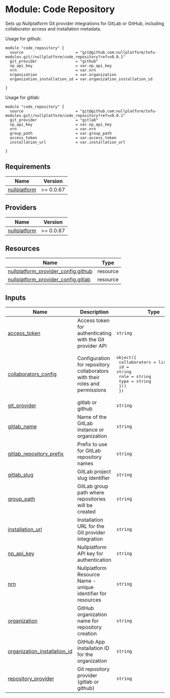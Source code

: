 # Module: Code Repository

Sets up Nullplatform Git provider integrations for GitLab or GitHub, including collaborator access and installation metadata.

Usage for github:


```
module "code_repository" {
  source                       = "git@github.com:nullplatform/tofu-modules.git//nullplatform/code_repository?ref=v0.0.1"
  git_provider                 = "github"
  np_api_key                   = var.np_api_key
  nrn                          = var.nrn
  organization                 = var.organization
  organization_installation_id = var.organization_installation_id

}
```
Usage for gitlab:

```
module "code_repository" {
  source                       = "git@github.com:nullplatform/tofu-modules.git//nullplatform/code_repository?ref=v0.0.1"
  git_provider                 = "gitlab"
  np_api_key                   = var.np_api_key
  nrn                          = var.nrn
  group_path                   = var.group_path
  access_token                 = var.access_token
  installation_url             = var.installation_url

}
```

<!-- BEGIN_TF_DOCS -->
## Requirements

| Name | Version |
|------|---------|
| <a name="requirement_nullplatform"></a> [nullplatform](#requirement\_nullplatform) | >= 0.0.67 |

## Providers

| Name | Version |
|------|---------|
| <a name="provider_nullplatform"></a> [nullplatform](#provider\_nullplatform) | >= 0.0.67 |

## Resources

| Name | Type |
|------|------|
| [nullplatform_provider_config.github](https://registry.terraform.io/providers/nullplatform/nullplatform/latest/docs/resources/provider_config) | resource |
| [nullplatform_provider_config.gitlab](https://registry.terraform.io/providers/nullplatform/nullplatform/latest/docs/resources/provider_config) | resource |

## Inputs

| Name | Description | Type | Default | Required |
|------|-------------|------|---------|:--------:|
| <a name="input_access_token"></a> [access\_token](#input\_access\_token) | Access token for authenticating with the Git provider API | `string` | n/a | yes |
| <a name="input_collaborators_config"></a> [collaborators\_config](#input\_collaborators\_config) | Configuration for repository collaborators with their roles and permissions | <pre>object({<br/>    collaborators = list(object({<br/>      id   = string<br/>      role = string<br/>      type = string<br/>    }))<br/>  })</pre> | n/a | yes |
| <a name="input_git_provider"></a> [git\_provider](#input\_git\_provider) | gitlab or github | `string` | n/a | yes |
| <a name="input_gitlab_name"></a> [gitlab\_name](#input\_gitlab\_name) | Name of the GitLab instance or organization | `string` | n/a | yes |
| <a name="input_gitlab_repository_prefix"></a> [gitlab\_repository\_prefix](#input\_gitlab\_repository\_prefix) | Prefix to use for GitLab repository names | `string` | n/a | yes |
| <a name="input_gitlab_slug"></a> [gitlab\_slug](#input\_gitlab\_slug) | GitLab project slug identifier | `string` | n/a | yes |
| <a name="input_group_path"></a> [group\_path](#input\_group\_path) | GitLab group path where repositories will be created | `string` | n/a | yes |
| <a name="input_installation_url"></a> [installation\_url](#input\_installation\_url) | Installation URL for the Git provider integration | `string` | n/a | yes |
| <a name="input_np_api_key"></a> [np\_api\_key](#input\_np\_api\_key) | Nullplatform API key for authentication | `string` | n/a | yes |
| <a name="input_nrn"></a> [nrn](#input\_nrn) | Nullplatform Resource Name - unique identifier for resources | `string` | n/a | yes |
| <a name="input_organization"></a> [organization](#input\_organization) | GitHub organization name for repository creation | `string` | `""` | no |
| <a name="input_organization_installation_id"></a> [organization\_installation\_id](#input\_organization\_installation\_id) | GitHub App installation ID for the organization | `string` | `""` | no |
| <a name="input_repository_provider"></a> [repository\_provider](#input\_repository\_provider) | Git repository provider (gitlab or github) | `string` | n/a | yes |
<!-- END_TF_DOCS -->
